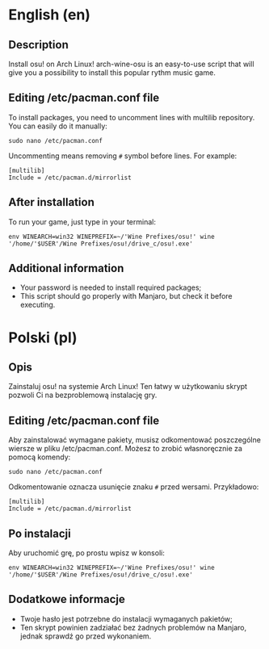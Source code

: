 # English (en)
## Description
Install osu! on Arch Linux! arch-wine-osu is an easy-to-use script that will give you a possibility to install this popular rythm music game.

## Editing /etc/pacman.conf file
To install packages, you need to uncomment lines with multilib repository. You can easily do it manually:
```
sudo nano /etc/pacman.conf
```

Uncommenting means removing `#` symbol before lines. For example:

```
[multilib]
Include = /etc/pacman.d/mirrorlist
```

## After installation
To run your game, just type in your terminal:
```
env WINEARCH=win32 WINEPREFIX=~/'Wine Prefixes/osu!' wine '/home/'$USER'/Wine Prefixes/osu!/drive_c/osu!.exe'
```

## Additional information
- Your password is needed to install required packages;
- This script should go properly with Manjaro, but check it before executing.


# Polski (pl)
## Opis
Zainstaluj osu! na systemie Arch Linux! Ten łatwy w użytkowaniu skrypt pozwoli Ci na bezproblemową instalację gry.

## Editing /etc/pacman.conf file
Aby zainstalować wymagane pakiety, musisz odkomentować poszczególne wiersze w pliku /etc/pacman.conf. Możesz to zrobić własnoręcznie za pomocą komendy:
```
sudo nano /etc/pacman.conf
```

Odkomentowanie oznacza usunięcie znaku `#` przed wersami. Przykładowo:

```
[multilib]
Include = /etc/pacman.d/mirrorlist
```

## Po instalacji
Aby uruchomić grę, po prostu wpisz w konsoli:
```
env WINEARCH=win32 WINEPREFIX=~/'Wine Prefixes/osu!' wine '/home/'$USER'/Wine Prefixes/osu!/drive_c/osu!.exe'
```

## Dodatkowe informacje
- Twoje hasło jest potrzebne do instalacji wymaganych pakietów;
- Ten skrypt powinien zadziałać bez żadnych problemów na Manjaro, jednak sprawdź go przed wykonaniem.
